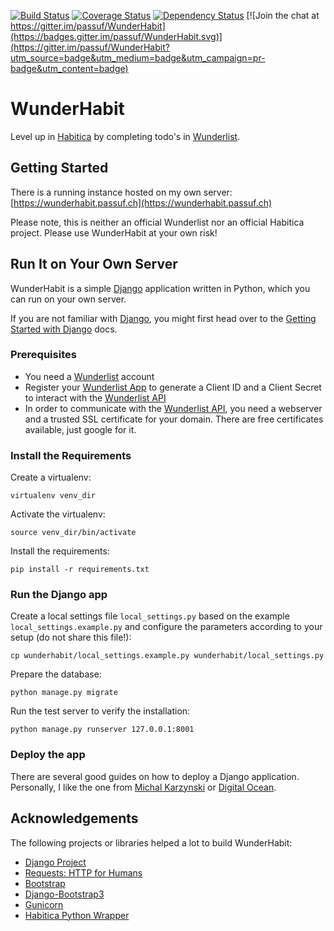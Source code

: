 [![Build Status](https://travis-ci.org/passuf/WunderHabit.svg?branch=master)](https://travis-ci.org/passuf/WunderHabit) 
[![Coverage Status](https://coveralls.io/repos/passuf/WunderHabit/badge.svg?branch=master&service=github)](https://coveralls.io/github/passuf/WunderHabit?branch=master)
[![Dependency Status](https://gemnasium.com/passuf/WunderHabit.svg)](https://gemnasium.com/passuf/WunderHabit)
[![Join the chat at https://gitter.im/passuf/WunderHabit](https://badges.gitter.im/passuf/WunderHabit.svg)](https://gitter.im/passuf/WunderHabit?utm_source=badge&utm_medium=badge&utm_campaign=pr-badge&utm_content=badge)

# WunderHabit
Level up in [Habitica](https://habitica.com) by completing todo's in [Wunderlist](https://wunderlist.com).

## Getting Started
There is a running instance hosted on my own server:
[https://wunderhabit.passuf.ch](https://wunderhabit.passuf.ch)

Please note, this is neither an official Wunderlist nor an official Habitica project. Please use WunderHabit at your own risk!

## Run It on Your Own Server
WunderHabit is a simple [Django](https://djangoproject.com) application written in Python, which you can run on your own server.

If you are not familiar with [Django](https://djangoproject.com), you might first head over to the [Getting Started with Django](https://www.djangoproject.com/start/) docs.


### Prerequisites
* You need a [Wunderlist](https://wunderlist.com) account
* Register your [Wunderlist App](https://developer.wunderlist.com/apps) to generate a Client ID and a Client Secret to interact with the [Wunderlist API](https://developer.wunderlist.com/documentation)
* In order to communicate with the [Wunderlist API](https://developer.wunderlist.com/documentation), you need a webserver and a trusted SSL certificate for your domain. There are free certificates available, just google for it.

### Install the Requirements

Create a virtualenv:
```
virtualenv venv_dir
```

Activate the virtualenv:
```
source venv_dir/bin/activate
```

Install the requirements:
```
pip install -r requirements.txt
```

### Run the Django app

Create a local settings file ``local_settings.py`` based on the example ``local_settings.example.py`` and configure the parameters according to your setup (do not share this file!):
```
cp wunderhabit/local_settings.example.py wunderhabit/local_settings.py
```

Prepare the database:
```
python manage.py migrate
```

Run the test server to verify the installation:
```
python manage.py runserver 127.0.0.1:8001
```

### Deploy the app
There are several good guides on how to deploy a Django application. Personally, I like the one from [Michal Karzynski](http://michal.karzynski.pl/blog/2013/06/09/django-nginx-gunicorn-virtualenv-supervisor/) or [Digital Ocean](https://www.digitalocean.com/community/tutorials/how-to-set-up-django-with-postgres-nginx-and-gunicorn-on-ubuntu-14-04).


## Acknowledgements
The following projects or libraries helped a lot to build WunderHabit:
* [Django Project](https://www.djangoproject.com/)
* [Requests: HTTP for Humans](http://docs.python-requests.org/en/latest/)
* [Bootstrap](http://getbootstrap.com/)
* [Django-Bootstrap3](https://github.com/dyve/django-bootstrap3)
* [Gunicorn](http://gunicorn.org/)
* [Habitica Python Wrapper](https://github.com/philadams/habitica)
